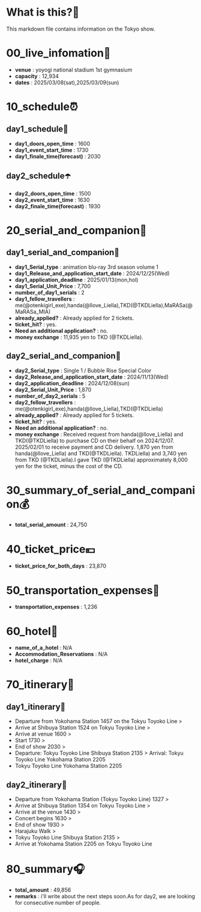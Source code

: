 # What is this?👀
<p>This markdown file contains information on the Tokyo show.</p>

# 00_live_infomation📅

- **venue** : yoyogi national stadium 1st gymnasium
- **capacity** : 12,934
- **dates** : 2025/03/08(sat),2025/03/09(sun)

# 10_schedule⏰

## day1_schedule🥁

- **day1_doors_open_time** : 1600
- **day1_event_start_time** : 1730
- **day1_finale_time(forecast)** : 2030

## day2_schedule☂️

- **day2_doors_open_time** : 1500
- **day2_event_start_time** : 1630
- **day2_finale_time(forecast)** : 1930

# 20_serial_and_companion📃

## day1_serial_and_companion🔖

- **day1_Serial_type** : animation blu-ray 3rd season volume 1
- **day1_Release_and_application_start_date** : 2024/12/25(Wed)
- **day1_application_deadline** : 2025/01/13(mon,hol)
- **day1_Serial_Unit_Price** : 7,700
- **number_of_day1_serials** : 2
- **day1_fellow_travellers** : me(@otenkigirl_exe),handa(@Ilove_Liella),TKD(@TKDLiella),MaRASa(@MaRASa_MIA)
- **already_applied?** : Already applied for 2 tickets.
- **ticket_hit?** : yes.
- **Need an additional application?** : no.
- **money exchange** : 11,935 yen to TKD (@TKDLiella).

## day2_serial_and_companion📰

- **day2_Serial_type** : Single 1 / Bubble Rise Special Color
- **day2_Release_and_application_start_date** : 2024/11/13(Wed)
- **day2_application_deadline** : 2024/12/08(sun)
- **day2_Serial_Unit_Price** : 1,870
- **number_of_day2_serials** : 5
- **day2_fellow_travellers** : me(@otenkigirl_exe),handa(@Ilove_Liella),TKD(@TKDLiella)
- **already_applied?** : Already applied for 5 tickets.
- **ticket_hit?** : yes.
- **Need an additional application?** : no.
- **money exchange** : Received request from handa(@Ilove_Liella) and TKD(@TKDLiella) to purchase CD on their behalf on 2024/12/07. 2025/02/01 to receive payment and CD delivery. 1,870 yen from handa(@Ilove_Liella) and TKD(@TKDLiella). TKDLiella) and 3,740 yen from TKD (@TKDLiella).I gave TKD (@TKDLiella) approximately 8,000 yen for the ticket, minus the cost of the CD.

# 30_summary_of_serial_and_companion💰

- **total_serial_amount** : 24,750

# 40_ticket_price💴

- **ticket_price_for_both_days** : 23,870

# 50_transportation_expenses🚅

- **transportation_expenses** : 1,236

# 60_hotel🏨

- **name_of_a_hotel** : N/A
- **Accommodation_Reservations** : N/A
- **hotel_charge** : N/A

# 70_itinerary🛴

## day1_itinerary🚀

- Departure from Yokohama Station 1457 on the Tokyu Toyoko Line >
- Arrive at Shibuya Station 1524 on Tokyu Toyoko Line >
- Arrive at venue 1600 >
- Start 1730 >
- End of show 2030 >
- Departure: Tokyu Toyoko Line Shibuya Station 2135 > Arrival: Tokyu Toyoko Line Yokohama Station 2205
- Tokyu Toyoko Line Yokohama Station 2205

## day2_itinerary🚢

- Departure from Yokohama Station (Tokyu Toyoko Line) 1327 >
- Arrive at Shibuya Station 1354 on Tokyu Toyoko Line >
- Arrive at the venue 1430 >
- Concert begins 1630 >
- End of show 1930 >
- Harajuku Walk >
- Tokyu Toyoko Line Shibuya Station 2135 >
- Arrive at Yokohama Station 2205 on Tokyu Toyoko Line

# 80_summary🎧

- **total_amount** : 49,856
- **remarks** : i'll write about the next steps soon.As for day2, we are looking for consecutive number of people.

